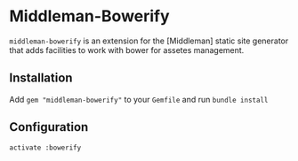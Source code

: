 # Middleman-Bowerify

`middleman-bowerify` is an extension for the [Middleman] static site generator that adds facilities to work with bower for assetes management.

## Installation

Add `gem "middleman-bowerify"` to your `Gemfile` and run `bundle install`

## Configuration

```
activate :bowerify
```
